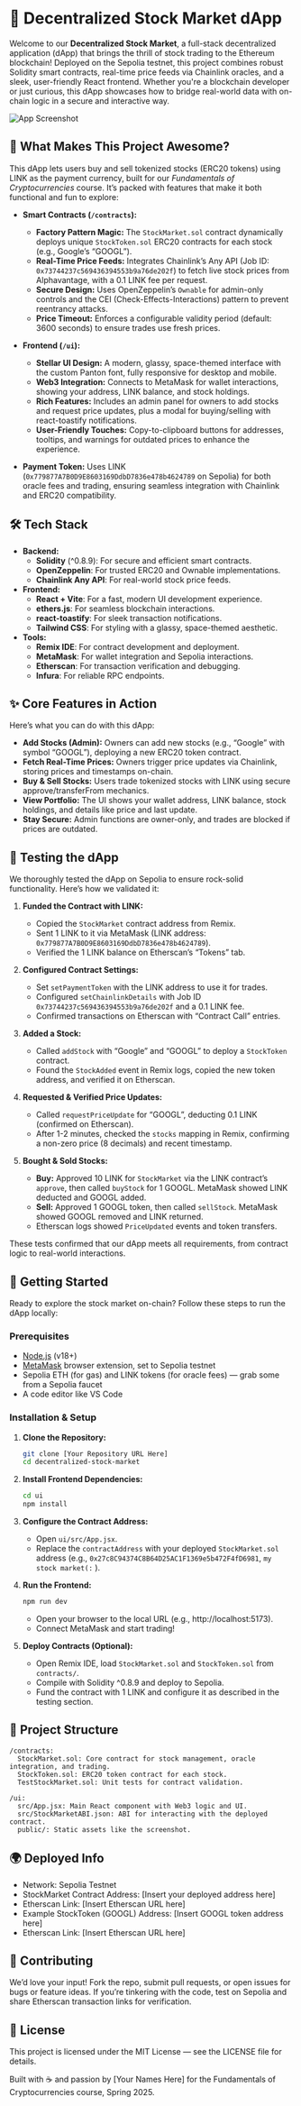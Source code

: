 
# 🚀 Decentralized Stock Market dApp

Welcome to our **Decentralized Stock Market**, a full-stack decentralized application (dApp) that brings the thrill of stock trading to the Ethereum blockchain! Deployed on the Sepolia testnet, this project combines robust Solidity smart contracts, real-time price feeds via Chainlink oracles, and a sleek, user-friendly React frontend. Whether you're a blockchain developer or just curious, this dApp showcases how to bridge real-world data with on-chain logic in a secure and interactive way.

![App Screenshot](./UI/public/screenshot.png)  

## 🌟 What Makes This Project Awesome?

This dApp lets users buy and sell tokenized stocks (ERC20 tokens) using LINK as the payment currency, built for our *Fundamentals of Cryptocurrencies* course. It’s packed with features that make it both functional and fun to explore:

- **Smart Contracts (`/contracts`):**
  - **Factory Pattern Magic:** The `StockMarket.sol` contract dynamically deploys unique `StockToken.sol` ERC20 contracts for each stock (e.g., Google’s “GOOGL”).
  - **Real-Time Price Feeds:** Integrates Chainlink’s Any API (Job ID: `0x73744237c569436394553b9a76de202f`) to fetch live stock prices from Alphavantage, with a 0.1 LINK fee per request.
  - **Secure Design:** Uses OpenZeppelin’s `Ownable` for admin-only controls and the CEI (Check-Effects-Interactions) pattern to prevent reentrancy attacks.
  - **Price Timeout:** Enforces a configurable validity period (default: 3600 seconds) to ensure trades use fresh prices.

- **Frontend (`/ui`):**
  - **Stellar UI Design:** A modern, glassy, space-themed interface with the custom Panton font, fully responsive for desktop and mobile.
  - **Web3 Integration:** Connects to MetaMask for wallet interactions, showing your address, LINK balance, and stock holdings.
  - **Rich Features:** Includes an admin panel for owners to add stocks and request price updates, plus a modal for buying/selling with react-toastify notifications.
  - **User-Friendly Touches:** Copy-to-clipboard buttons for addresses, tooltips, and warnings for outdated prices to enhance the experience.

- **Payment Token:** Uses LINK (`0x779877A7B0D9E8603169DdbD7836e478b4624789` on Sepolia) for both oracle fees and trading, ensuring seamless integration with Chainlink and ERC20 compatibility.

## 🛠️ Tech Stack

- **Backend:**
  - **Solidity** (^0.8.9): For secure and efficient smart contracts.
  - **OpenZeppelin**: For trusted ERC20 and Ownable implementations.
  - **Chainlink Any API**: For real-world stock price feeds.
- **Frontend:**
  - **React + Vite**: For a fast, modern UI development experience.
  - **ethers.js**: For seamless blockchain interactions.
  - **react-toastify**: For sleek transaction notifications.
  - **Tailwind CSS**: For styling with a glassy, space-themed aesthetic.
- **Tools:**
  - **Remix IDE**: For contract development and deployment.
  - **MetaMask**: For wallet integration and Sepolia interactions.
  - **Etherscan**: For transaction verification and debugging.
  - **Infura**: For reliable RPC endpoints.

## ✨ Core Features in Action

Here’s what you can do with this dApp:

- **Add Stocks (Admin):** Owners can add new stocks (e.g., “Google” with symbol “GOOGL”), deploying a new ERC20 token contract.
- **Fetch Real-Time Prices:** Owners trigger price updates via Chainlink, storing prices and timestamps on-chain.
- **Buy & Sell Stocks:** Users trade tokenized stocks with LINK using secure approve/transferFrom mechanics.
- **View Portfolio:** The UI shows your wallet address, LINK balance, stock holdings, and details like price and last update.
- **Stay Secure:** Admin functions are owner-only, and trades are blocked if prices are outdated.

## 🧪 Testing the dApp

We thoroughly tested the dApp on Sepolia to ensure rock-solid functionality. Here’s how we validated it:

1. **Funded the Contract with LINK:**
   - Copied the `StockMarket` contract address from Remix.
   - Sent 1 LINK to it via MetaMask (LINK address: `0x779877A7B0D9E8603169DdbD7836e478b4624789`).
   - Verified the 1 LINK balance on Etherscan’s “Tokens” tab.

2. **Configured Contract Settings:**
   - Set `setPaymentToken` with the LINK address to use it for trades.
   - Configured `setChainlinkDetails` with Job ID `0x73744237c569436394553b9a76de202f` and a 0.1 LINK fee.
   - Confirmed transactions on Etherscan with “Contract Call” entries.

3. **Added a Stock:**
   - Called `addStock` with “Google” and “GOOGL” to deploy a `StockToken` contract.
   - Found the `StockAdded` event in Remix logs, copied the new token address, and verified it on Etherscan.

4. **Requested & Verified Price Updates:**
   - Called `requestPriceUpdate` for “GOOGL”, deducting 0.1 LINK (confirmed on Etherscan).
   - After 1-2 minutes, checked the `stocks` mapping in Remix, confirming a non-zero price (8 decimals) and recent timestamp.

5. **Bought & Sold Stocks:**
   - **Buy:** Approved 10 LINK for `StockMarket` via the LINK contract’s `approve`, then called `buyStock` for 1 GOOGL. MetaMask showed LINK deducted and GOOGL added.
   - **Sell:** Approved 1 GOOGL token, then called `sellStock`. MetaMask showed GOOGL removed and LINK returned.
   - Etherscan logs showed `PriceUpdated` events and token transfers.

These tests confirmed that our dApp meets all requirements, from contract logic to real-world interactions.

## 🚀 Getting Started

Ready to explore the stock market on-chain? Follow these steps to run the dApp locally:

### Prerequisites
- [Node.js](https://nodejs.org/) (v18+)
- [MetaMask](https://metamask.io/) browser extension, set to Sepolia testnet
- Sepolia ETH (for gas) and LINK tokens (for oracle fees) — grab some from a Sepolia faucet
- A code editor like VS Code

### Installation & Setup

1. **Clone the Repository:**
   ```sh
   git clone [Your Repository URL Here]
   cd decentralized-stock-market
   ```

2. **Install Frontend Dependencies:**
   ```sh
   cd ui
   npm install
   ```

3. **Configure the Contract Address:**
   - Open `ui/src/App.jsx`.
   - Replace the `contractAddress` with your deployed `StockMarket.sol` address (e.g., `0x27c8C94374C8B64D25AC1F1369e5b472F4fD6981`, `my stock market(:` ).

4. **Run the Frontend:**
   ```sh
   npm run dev
   ```
   - Open your browser to the local URL (e.g., http://localhost:5173).
   - Connect MetaMask and start trading!

5. **Deploy Contracts (Optional):**
   - Open Remix IDE, load `StockMarket.sol` and `StockToken.sol` from `contracts/`.
   - Compile with Solidity ^0.8.9 and deploy to Sepolia.
   - Fund the contract with 1 LINK and configure it as described in the testing section.

## 📂 Project Structure

```
/contracts:
  StockMarket.sol: Core contract for stock management, oracle integration, and trading.
  StockToken.sol: ERC20 token contract for each stock.
  TestStockMarket.sol: Unit tests for contract validation.

/ui:
  src/App.jsx: Main React component with Web3 logic and UI.
  src/StockMarketABI.json: ABI for interacting with the deployed contract.
  public/: Static assets like the screenshot.
```

## 🌍 Deployed Info

- Network: Sepolia Testnet
- StockMarket Contract Address: [Insert your deployed address here]
- Etherscan Link: [Insert Etherscan URL here]
- Example StockToken (GOOGL) Address: [Insert GOOGL token address here]
- Etherscan Link: [Insert Etherscan URL here]

## 🙌 Contributing

We’d love your input! Fork the repo, submit pull requests, or open issues for bugs or feature ideas. If you’re tinkering with the code, test on Sepolia and share Etherscan transaction links for verification.

## 📜 License

This project is licensed under the MIT License — see the LICENSE file for details.

Built with ☕ and passion by [Your Names Here] for the Fundamentals of Cryptocurrencies course, Spring 2025.
